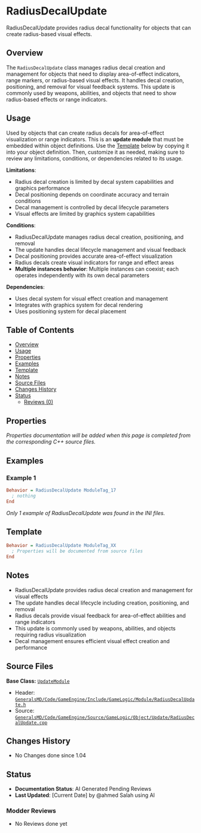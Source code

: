# RadiusDecalUpdate

RadiusDecalUpdate provides radius decal functionality for objects that can create radius-based visual effects.

## Overview

The `RadiusDecalUpdate` class manages radius decal creation and management for objects that need to display area-of-effect indicators, range markers, or radius-based visual effects. It handles decal creation, positioning, and removal for visual feedback systems. This update is commonly used by weapons, abilities, and objects that need to show radius-based effects or range indicators.

## Usage

Used by objects that can create radius decals for area-of-effect visualization or range indicators. This is an **update module** that must be embedded within object definitions. Use the [Template](#template) below by copying it into your object definition. Then, customize it as needed, making sure to review any limitations, conditions, or dependencies related to its usage.

**Limitations**:
- Radius decal creation is limited by decal system capabilities and graphics performance
- Decal positioning depends on coordinate accuracy and terrain conditions
- Decal management is controlled by decal lifecycle parameters
- Visual effects are limited by graphics system capabilities

**Conditions**:
- RadiusDecalUpdate manages radius decal creation, positioning, and removal
- The update handles decal lifecycle management and visual feedback
- Decal positioning provides accurate area-of-effect visualization
- Radius decals create visual indicators for range and effect areas
- **Multiple instances behavior**: Multiple instances can coexist; each operates independently with its own decal parameters

**Dependencies**:
- Uses decal system for visual effect creation and management
- Integrates with graphics system for decal rendering
- Uses positioning system for decal placement

## Table of Contents

- [Overview](#overview)
- [Usage](#usage)
- [Properties](#properties)
- [Examples](#examples)
- [Template](#template)
- [Notes](#notes)
- [Source Files](#source-files)
- [Changes History](#changes-history)
- [Status](#status)
  - [Reviews (0)](#modder-reviews)

## Properties

*Properties documentation will be added when this page is completed from the corresponding C++ source files.*

## Examples

### Example 1
```ini
Behavior = RadiusDecalUpdate ModuleTag_17
  ; nothing
End
```

*Only 1 example of RadiusDecalUpdate was found in the INI files.*

## Template

```ini
Behavior = RadiusDecalUpdate ModuleTag_XX
  ; Properties will be documented from source files
End
```

## Notes

- RadiusDecalUpdate provides radius decal creation and management for visual effects
- The update handles decal lifecycle including creation, positioning, and removal
- Radius decals provide visual feedback for area-of-effect abilities and range indicators
- This update is commonly used by weapons, abilities, and objects requiring radius visualization
- Decal management ensures efficient visual effect creation and performance

## Source Files

**Base Class:** [`UpdateModule`](../../GeneralsMD/Code/GameEngine/Include/GameLogic/Module/UpdateModule.h)

- Header: [`GeneralsMD/Code/GameEngine/Include/GameLogic/Module/RadiusDecalUpdate.h`](../../GeneralsMD/Code/GameEngine/Include/GameLogic/Module/RadiusDecalUpdate.h)
- Source: [`GeneralsMD/Code/GameEngine/Source/GameLogic/Object/Update/RadiusDecalUpdate.cpp`](../../GeneralsMD/Code/GameEngine/Source/GameLogic/Object/Update/RadiusDecalUpdate.cpp)

## Changes History

- No Changes done since 1.04

## Status

- **Documentation Status**: AI Generated Pending Reviews 
- **Last Updated**: [Current Date] by @ahmed Salah using AI

### Modder Reviews 
- No Reviews done yet